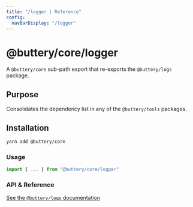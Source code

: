 ```yaml
---
title: "/logger | Reference"
config:
  navBarDisplay: "/logger"
---
```


# @buttery/core/logger

A `@buttery/core` sub-path export that re-exports the `@buttery/logs` package.

## Purpose

Consolidates the dependency list in any of the `@buttery/tools` packages.

## Installation

```bash
yarn add @buttery/core
```

### Usage

```ts
import { ... } from "@buttery/core/logger"
```

### API & Reference

[See the `@buttery/logs` documentation](../logger/_index.md)

